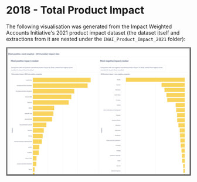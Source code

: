 # 2018 - Total Product Impact 

The following visualisation was generated from the Impact Weighted Accounts Initiative's 2021 product impact dataset (the dataset itself and extractions from it are nested under the `IWAI_Product_Impact_2021` folder):

![](./images/negandpos.png)